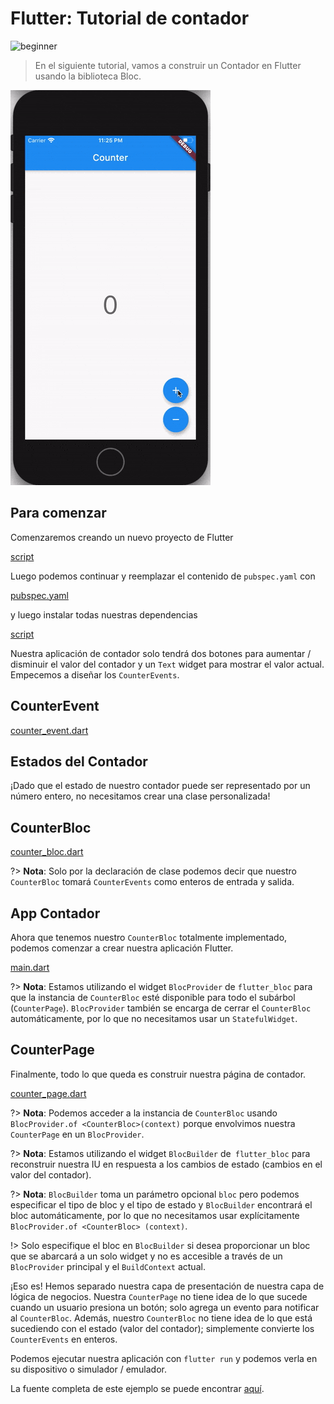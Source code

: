 # Flutter: Tutorial de contador

![beginner](https://img.shields.io/badge/nivel-principiante-green)

> En el siguiente tutorial, vamos a construir un Contador en Flutter usando la biblioteca Bloc.

![demo](../assets/gifs/flutter_counter.gif)

## Para comenzar

Comenzaremos creando un nuevo proyecto de Flutter

[script](../_snippets/flutter_counter_tutorial/flutter_create.sh.md ':include')

Luego podemos continuar y reemplazar el contenido de `pubspec.yaml` con

[pubspec.yaml](../_snippets/flutter_counter_tutorial/pubspec.yaml.md ':include')

y luego instalar todas nuestras dependencias

[script](../_snippets/flutter_counter_tutorial/flutter_packages_get.sh.md ':include')

Nuestra aplicación de contador solo tendrá dos botones para aumentar / disminuir el valor del contador y un `Text` widget para mostrar el valor actual. Empecemos a diseñar los `CounterEvents`.

## CounterEvent

[counter_event.dart](../_snippets/flutter_counter_tutorial/counter_event.dart.md ':include')

## Estados del Contador

¡Dado que el estado de nuestro contador puede ser representado por un número entero, no necesitamos crear una clase personalizada!

## CounterBloc

[counter_bloc.dart](../_snippets/flutter_counter_tutorial/counter_bloc.dart.md ':include')

?> **Nota**: Solo por la declaración de clase podemos decir que nuestro `CounterBloc` tomará `CounterEvents` como enteros de entrada y salida.

## App Contador

Ahora que tenemos nuestro `CounterBloc` totalmente implementado, podemos comenzar a crear nuestra aplicación Flutter.

[main.dart](../_snippets/flutter_counter_tutorial/main.dart.md ':include')

?> **Nota**: Estamos utilizando el widget `BlocProvider` de `flutter_bloc` para que la instancia de `CounterBloc` esté disponible para todo el subárbol (`CounterPage`). `BlocProvider` también se encarga de cerrar el `CounterBloc` automáticamente, por lo que no necesitamos usar un `StatefulWidget`.

## CounterPage

Finalmente, todo lo que queda es construir nuestra página de contador.

[counter_page.dart](../_snippets/flutter_counter_tutorial/counter_page.dart.md ':include')

?> **Nota**: Podemos acceder a la instancia de `CounterBloc` usando` BlocProvider.of <CounterBloc>(context)` porque envolvimos nuestra `CounterPage` en un `BlocProvider`.

?> **Nota**: Estamos utilizando el widget `BlocBuilder` de` flutter_bloc` para reconstruir nuestra IU en respuesta a los cambios de estado (cambios en el valor del contador).

?> **Nota**: `BlocBuilder` toma un parámetro opcional `bloc` pero podemos especificar el tipo de bloc y el tipo de estado y `BlocBuilder` encontrará el bloc automáticamente, por lo que no necesitamos usar explícitamente `BlocProvider.of <CounterBloc> (context)`.

!> Solo especifique el bloc en `BlocBuilder` si desea proporcionar un bloc que se abarcará a un solo widget y no es accesible a través de un `BlocProvider` principal y el `BuildContext` actual.

¡Eso es! Hemos separado nuestra capa de presentación de nuestra capa de lógica de negocios. Nuestra `CounterPage` no tiene idea de lo que sucede cuando un usuario presiona un botón; solo agrega un evento para notificar al `CounterBloc`. Además, nuestro `CounterBloc` no tiene idea de lo que está sucediendo con el estado (valor del contador); simplemente convierte los `CounterEvents` en enteros.

Podemos ejecutar nuestra aplicación con `flutter run` y podemos verla en su dispositivo o simulador / emulador.

La fuente completa de este ejemplo se puede encontrar [aquí](https://github.com/felangel/Bloc/tree/master/packages/flutter_bloc/example).
